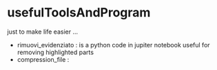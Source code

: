 # usefulToolsAndProgram
just to make life easier ...


- rimuovi_evidenziato : is a python code in jupiter notebook useful for removing highlighted parts
- compression_file : 
